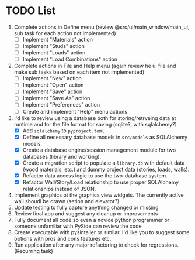 # TODO List

1.  Complete actions in Define menu (review @src/ui/main_window/main_ui, sub task for each action not implemented)
    - [ ] Implement "Materials" action
    - [ ] Implement "Studs" action
    - [ ] Implement "Loads" action
    - [ ] Implement "Load Combinations" action
2.  Complete actions in File and Help menu (again review he ui file and make sub tasks based on each item not implemented)
    - [ ] Implement "New" action
    - [ ] Implement "Open" action
    - [ ] Implement "Save" action
    - [ ] Implement "Save As" action
    - [ ] Implement "Preferences" action
    - [ ] Create and implement "Help" menu actions
3.  I'd like to review using a database both for storing/retrveing data at runtime and for the file format for saving (sqlite?, with sqlalchemy?)
    - [x] Add `sqlalchemy` to `pyproject.toml`
    - [x] Define all necessary database models in `src/models` as SQLAlchemy models.
    - [x] Create a database engine/session management module for two databases (library and working).
    - [x] Create a migration script to populate a `library.db` with default data (wood materials, etc.) and dummy project data (stories, loads, walls).
    - [x] Refactor data access logic to use the two-database system.
    - [x] Refactor Wall/Story/Load relationship to use proper SQLAlchemy relationships instead of JSON.
4.  Implement graphics ot the graphics view widgets. The currently active wall shoudl be drawn (setion and elevator?)
5.  Update testing to fully capture anything changed or missing
6.  Review final app and suggest any cleanup or improvements
7.  Fully document all code so even a novice python programmer or someone unfamiliar with PySide can review the code
8.  Create executable with pysintaller or similar. I'd like you to suggest some options with pros and cons features etc.
9.  Run application after any major refactoring to check for regressions. (Recurring task)